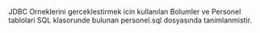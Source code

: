 JDBC Orneklerini gerceklestirmek icin kullanılan Bolumler ve Personel tablolari SQL klasorunde bulunan personel.sql dosyasında tanimlanmistir.